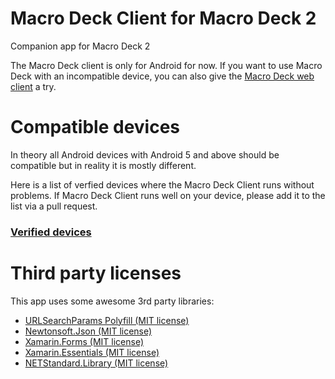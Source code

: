 # Macro Deck Client for Macro Deck 2
Companion app for Macro Deck 2

The Macro Deck client is only for Android for now. If you want to use Macro Deck with an incompatible device, you can also give the [Macro Deck web client](http://web.macrodeck.org) a try.

# Compatible devices
In theory all Android devices with Android 5 and above should be compatible but in reality it is mostly different.

Here is a list of verfied devices where the Macro Deck Client runs without problems. If Macro Deck Client runs well on your device, please add it to the list via a pull request.
### [Verified devices](https://github.com/SuchByte/Macro-Deck-Client/blob/master/verified_devices.txt)

# Third party licenses
This app uses some awesome 3rd party libraries:
- [URLSearchParams Polyfill (MIT license)](https://github.com/jerrybendy/url-search-params-polyfill)
- [Newtonsoft.Json (MIT license)](https://www.newtonsoft.com/json)
- [Xamarin.Forms (MIT license)](https://dotnet.microsoft.com/apps/xamarin)
- [Xamarin.Essentials (MIT license)](https://github.com/xamarin/Essentials)
- [NETStandard.Library (MIT license)](https://github.com/dotnet/standard)

